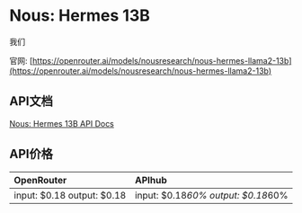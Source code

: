 # Nous: Hermes 13B

我们

官网: [https://openrouter.ai/models/nousresearch/nous-hermes-llama2-13b](https://openrouter.ai/models/nousresearch/nous-hermes-llama2-13b)

## API文档

[Nous: Hermes 13B API Docs](../apis/zh/Nous:_Hermes_13B.md)

## API价格

| OpenRouter | APIhub |
|:---|:---|
| input: $0.18 output: $0.18 | input: $0.18*60% output: $0.18*60% |
